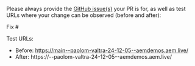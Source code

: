 Please always provide the [GitHub issue(s)](../issues) your PR is for, as well as test URLs where your change can be observed (before and after):

Fix #<gh-issue-id>

Test URLs:
- Before: https://main--paolom-valtra-24-12-05--aemdemos.aem.live/
- After: https://<branch>--paolom-valtra-24-12-05--aemdemos.aem.live/
